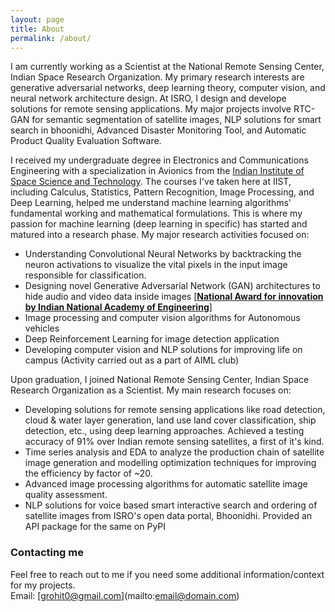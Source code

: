 ```yaml
---
layout: page
title: About
permalink: /about/
---
```


I am currently working as a Scientist at the National Remote Sensing Center, Indian Space Research Organization. My primary research interests are generative adversarial networks, deep learning theory, computer vision, and neural network architecture design. At ISRO, I design and develope solutions for remote sensing applications. My major projects involve RTC-GAN for semantic segmentation of satellite images, NLP solutions for smart search in bhoonidhi, Advanced Disaster Monitoring Tool, and Automatic Product Quality Evaluation Software.

I received my undergraduate degree in Electronics and Communications Engineering with a specialization in Avionics from the [Indian Institute of Space Science and Technology](https://www.iist.ac.in/). The courses I've taken here at IIST, including Calculus, Statistics, Pattern Recognition, Image Processing, and Deep Learning, helped me understand machine learning algorithms' fundamental working and mathematical formulations. This is where my passion for machine learning (deep learning in specific) has started and matured into a research phase. My major research activities focused on:
- Understanding Convolutional Neural Networks by backtracking the neuron activations to visualize the vital pixels in the input image responsible for classification. 
- Designing novel Generative Adversarial Network (GAN) architectures to hide audio and video data inside images [[**National Award for innovation by Indian National Academy of Engineering**]](RohitGandikota.github.io/awards)
- Image processing and computer vision algorithms for Autonomous vehicles 
- Deep Reinforcement Learning for image detection application
- Developing computer vision and NLP solutions for improving life on campus (Activity carried out as a part of AIML club)


Upon graduation, I joined National Remote Sensing Center, Indian Space Research Organization as a Scientist. My main research focuses on:
- Developing solutions for remote sensing applications like road detection, cloud & water layer generation, land use land cover classification, ship detection, etc., using deep learning approaches. Achieved a testing accuracy of 91% over Indian remote sensing satellites, a first of it's kind. 
- Time series analysis and EDA to analyze the production chain of satellite image generation and modelling optimization techniques for improving the efficiency by factor of ~20. 
- Advanced image processing algorithms for automatic satellite image quality assessment. 
- NLP solutions for voice based smart interactive search and ordering of satellite images from ISRO's open data portal, Bhoonidhi. Provided an API package for the same on PyPI


### Contacting me
Feel free to reach out to me if you need some additional information/context for my projects.  
Email: [grohit0@gmail.com](mailto:email@domain.com\)  
  


